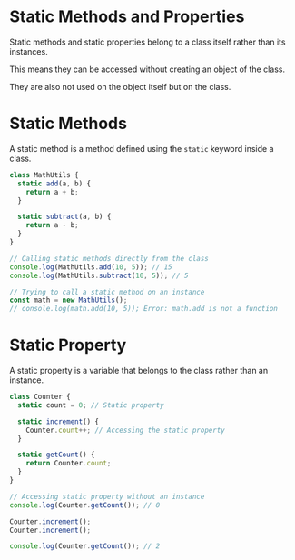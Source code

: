 # Static Methods and Properties

Static methods and static properties belong to a class itself rather than its instances.

This means they can be accessed without creating an object of the class.

They are also not used on the object itself but on the class.

# Static Methods

A static method is a method defined using the `static` keyword inside a class.
```js
class MathUtils {
  static add(a, b) {
    return a + b;
  }

  static subtract(a, b) {
    return a - b;
  }
}

// Calling static methods directly from the class
console.log(MathUtils.add(10, 5)); // 15
console.log(MathUtils.subtract(10, 5)); // 5

// Trying to call a static method on an instance
const math = new MathUtils();
// console.log(math.add(10, 5)); Error: math.add is not a function
```
# Static Property

A static property is a variable that belongs to the class rather than an instance.
```js
class Counter {
  static count = 0; // Static property

  static increment() {
    Counter.count++; // Accessing the static property
  }

  static getCount() {
    return Counter.count;
  }
}

// Accessing static property without an instance
console.log(Counter.getCount()); // 0

Counter.increment();
Counter.increment();

console.log(Counter.getCount()); // 2
```
